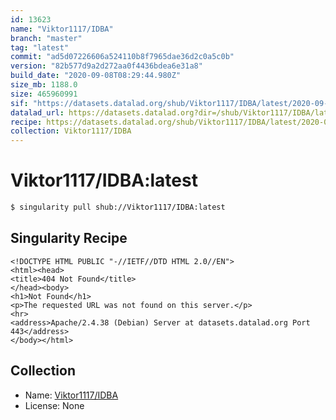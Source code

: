 ```yaml
---
id: 13623
name: "Viktor1117/IDBA"
branch: "master"
tag: "latest"
commit: "ad5d07226606a524110b8f7965dae36d2c0a5c0b"
version: "82b577d9a2d272aa0f4436bdea6e31a8"
build_date: "2020-09-08T08:29:44.980Z"
size_mb: 1188.0
size: 465960991
sif: "https://datasets.datalad.org/shub/Viktor1117/IDBA/latest/2020-09-08-ad5d0722-82b577d9/82b577d9a2d272aa0f4436bdea6e31a8.sif"
datalad_url: https://datasets.datalad.org?dir=/shub/Viktor1117/IDBA/latest/2020-09-08-ad5d0722-82b577d9/
recipe: https://datasets.datalad.org/shub/Viktor1117/IDBA/latest/2020-09-08-ad5d0722-82b577d9/Singularity
collection: Viktor1117/IDBA
---
```


# Viktor1117/IDBA:latest

```bash
$ singularity pull shub://Viktor1117/IDBA:latest
```

## Singularity Recipe

```singularity
<!DOCTYPE HTML PUBLIC "-//IETF//DTD HTML 2.0//EN">
<html><head>
<title>404 Not Found</title>
</head><body>
<h1>Not Found</h1>
<p>The requested URL was not found on this server.</p>
<hr>
<address>Apache/2.4.38 (Debian) Server at datasets.datalad.org Port 443</address>
</body></html>
```

## Collection

 - Name: [Viktor1117/IDBA](https://github.com/Viktor1117/IDBA)
 - License: None

